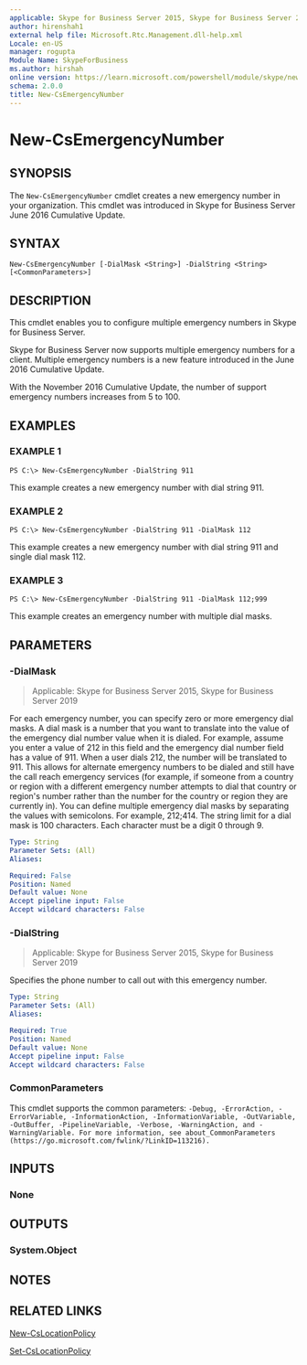 ```yaml
---
applicable: Skype for Business Server 2015, Skype for Business Server 2019
author: hirenshah1
external help file: Microsoft.Rtc.Management.dll-help.xml
Locale: en-US
manager: rogupta
Module Name: SkypeForBusiness
ms.author: hirshah
online version: https://learn.microsoft.com/powershell/module/skype/new-csemergencynumber
schema: 2.0.0
title: New-CsEmergencyNumber
---
```


# New-CsEmergencyNumber

## SYNOPSIS
The `New-CsEmergencyNumber` cmdlet creates a new emergency number in your organization. This cmdlet was introduced in Skype for Business Server June 2016 Cumulative Update.

## SYNTAX
```
New-CsEmergencyNumber [-DialMask <String>] -DialString <String> [<CommonParameters>]
```

## DESCRIPTION
This cmdlet enables you to configure multiple emergency numbers in Skype for Business Server.

Skype for Business Server now supports multiple emergency numbers for a client. Multiple emergency numbers is a new feature introduced in the June 2016 Cumulative Update.

With the November 2016 Cumulative Update, the number of support emergency numbers increases from 5 to 100.

## EXAMPLES

### EXAMPLE 1
```
PS C:\> New-CsEmergencyNumber -DialString 911
```

This example creates a new emergency number with dial string 911.

### EXAMPLE 2
```
PS C:\> New-CsEmergencyNumber -DialString 911 -DialMask 112
```

This example creates a new emergency number with dial string 911 and single dial mask 112.

### EXAMPLE 3
```
PS C:\> New-CsEmergencyNumber -DialString 911 -DialMask 112;999
```

This example creates an emergency number with multiple dial masks.

## PARAMETERS

### -DialMask

> Applicable: Skype for Business Server 2015, Skype for Business Server 2019

For each emergency number, you can specify zero or more emergency dial masks. A dial mask is a number that you want to translate into the value of the emergency dial number value when it is dialed. For example, assume you enter a value of 212 in this field and the emergency dial number field has a value of 911. When a user dials 212, the number will be translated to 911. This allows for alternate emergency numbers to be dialed and still have the call reach emergency services (for example, if someone from a country or region with a different emergency number attempts to dial that country or region's number rather than the number for the country or region they are currently in). You can define multiple emergency dial masks by separating the values with semicolons. For example, 212;414. The string limit for a dial mask is 100 characters. Each character must be a digit 0 through 9.

```yaml
Type: String
Parameter Sets: (All)
Aliases:

Required: False
Position: Named
Default value: None
Accept pipeline input: False
Accept wildcard characters: False
```

### -DialString

> Applicable: Skype for Business Server 2015, Skype for Business Server 2019

Specifies the phone number to call out with this emergency number.

```yaml
Type: String
Parameter Sets: (All)
Aliases:

Required: True
Position: Named
Default value: None
Accept pipeline input: False
Accept wildcard characters: False
```

### CommonParameters
This cmdlet supports the common parameters: `-Debug, -ErrorAction, -ErrorVariable, -InformationAction, -InformationVariable, -OutVariable, -OutBuffer, -PipelineVariable, -Verbose, -WarningAction, and -WarningVariable. For more information, see about_CommonParameters (https://go.microsoft.com/fwlink/?LinkID=113216).`

## INPUTS

### None

## OUTPUTS

### System.Object

## NOTES

## RELATED LINKS
[New-CsLocationPolicy](https://learn.microsoft.com/powershell/module/skype/new-cslocationpolicy?view=skype-ps)

[Set-CsLocationPolicy](https://learn.microsoft.com/powershell/module/skype/set-cslocationpolicy?view=skype-ps)

